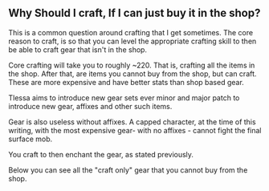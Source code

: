 ## Why Should I craft, If I can just buy it in the shop?

This is a common question around crafting that I get sometimes. The core reason to craft, is so that you can level the 
appropriate crafting skill to then be able to craft gear that isn't in the shop.

Core crafting will take you to roughly ~220. That is, crafting all the items in the shop. After that, are items you cannot buy from
the shop, but can craft. These are more expensive and have better stats than shop based gear.

Tlessa aims to introduce new gear sets ever minor and major patch to introduce new gear, affixes and other such items.

Gear is also useless without affixes. A capped character, at the time of this writing, with the most expensive gear- 
with no affixes - cannot fight the final surface mob.

You craft to then enchant the gear, as stated previously.

Below you can see all the "craft only" gear that you cannot buy from the shop.
